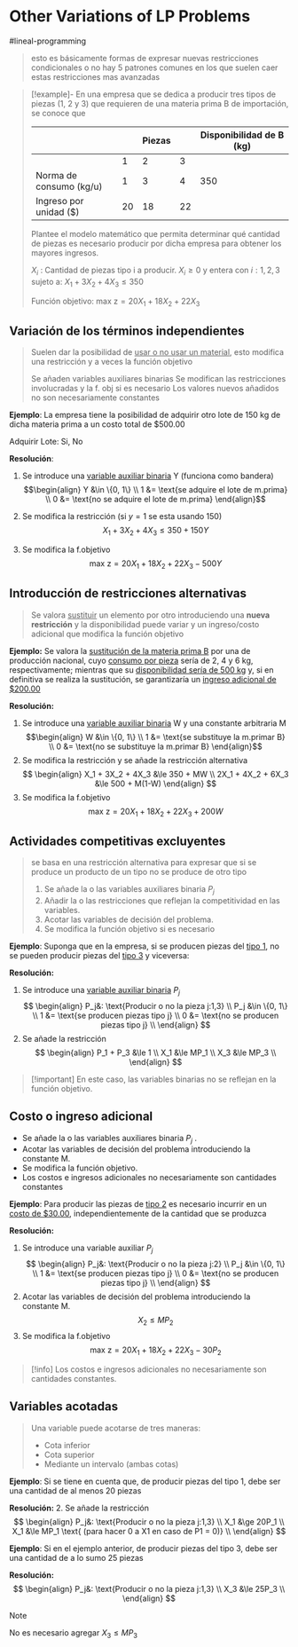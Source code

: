 # Other Variations of LP Problems
#lineal-programming 

> esto es básicamente formas de expresar nuevas restricciones condicionales o no
> hay 5 patrones comunes en los que suelen caer estas restricciones mas avanzadas


> [!example]- 
> En una empresa que se dedica a producir tres tipos de piezas (1, 2 y 3) que requieren de una materia prima B de importación, se conoce que
> 
> |                         |     | Piezas |     | Disponibilidad de B (kg) |
> | ----------------------- | --- | ------ | --- | ------------------------ |
> |                         | 1   | 2      | 3   |                          |
> | Norma de consumo (kg/u) | 1   | 3      | 4   | 350                      |
> | Ingreso por unidad ($)  | 20  | 18     | 22  |                          |
> Plantee el modelo matemático que permita determinar qué cantidad de piezas es necesario producir por dicha empresa para obtener los mayores ingresos.
> 
> $X_i$ : Cantidad de piezas tipo i a producir. $X_i \ge 0$ y entera con $i:1, 2, 3$
> sujeto a:       $X_1 + 3X_2 + 4X_3 \le 350$
> 
> Función objetivo:    $\text{max z} = 20X_1 + 18X_2 + 22X_3$

## Variación de los términos independientes

> Suelen dar la posibilidad de <u>usar o no usar un material</u>, esto modifica una restricción y a veces la función objetivo
> 
> Se añaden variables auxiliares binarias
> Se modifican las restricciones involucradas y la f. obj si es necesario
> Los valores nuevos añadidos no son necesariamente constantes

**Ejemplo**:
La empresa tiene la posibilidad de adquirir otro lote de 150 kg de dicha materia prima a un costo total de $500.00

Adquirir Lote: Si, No

**Resolución**:
1. Se introduce una <u>variable auxiliar binaria</u> Y (funciona como bandera)
$$\begin{align}
Y &\in \{0, 1\} \\
1 &= \text{se adquire el lote de m.prima} \\
0 &= \text{no se adquire el lote de m.prima}
\end{align}$$

2. Se modifica la restricción (si $y = 1$ se esta usando 150) 
$$X_1 + 3X_2 + 4X_3 \le 350 + 150Y$$
3. Se modifica la f.objetivo
$$\text{max z} = 20X_1 + 18X_2 + 22X_3 - 500Y$$




## Introducción de restricciones alternativas

> Se valora <u>sustituir</u> un elemento por otro introduciendo una **nueva restricción** y la disponibilidad puede variar y un ingreso/costo adicional que modifica la función objetivo

**Ejemplo:**
Se valora la <u>sustitución de la materia prima B</u> por una de producción nacional, cuyo <u>consumo por pieza</u> sería de 2, 4 y 6 kg, respectivamente; mientras que su <u>disponibilidad sería de 500 kg</u> y, si en definitiva se realiza la sustitución, se garantizaría un <u>ingreso adicional de $200.00</u>

**Resolución:**
1. Se introduce una <u>variable auxiliar binaria</u> W y una constante arbitraria M
$$\begin{align}
W &\in \{0, 1\} \\
1 &= \text{se substituye la m.primar B} \\
0 &= \text{no se substituye la m.primar B}
\end{align}$$
2. Se modifica la restricción y se añade la restricción alternativa
$$
\begin{align}
X_1 + 3X_2 + 4X_3 &\le 350 + MW \\
2X_1 + 4X_2 + 6X_3 &\le 500 + M(1-W)
\end{align}
$$
3. Se modifica la f.objetivo
$$\text{max z} = 20X_1 + 18X_2 + 22X_3 + 200W$$



## Actividades competitivas excluyentes

> se basa en una restricción alternativa para expresar que si se produce un producto de un tipo no se produce de otro tipo
> 
> 1. Se añade la o las variables auxiliares binaria $P_j$
> 2. Añadir la o las restricciones que reflejan la competitividad en las variables. 
> 3. Acotar las variables de decisión del problema. 
> 4. Se modifica la función objetivo si es necesario


**Ejemplo**:
Suponga que en la empresa, si se producen piezas del <u>tipo 1</u>, no se pueden producir piezas del <u>tipo 3</u> y viceversa:

**Resolución:**
1. Se introduce una <u>variable auxiliar binaria</u> $P_j$ 
$$
\begin{align}
	P_j&: \text{Producir o no la pieza j:1,3} \\
	P_j &\in \{0, 1\} \\
	1 &= \text{se producen piezas tipo j} \\
	0 &= \text{no se producen piezas tipo j} \\
\end{align}
$$
2. Se añade la restricción
$$
\begin{align}
P_1 + P_3 &\le 1 \\
X_1 &\le MP_1 \\
X_3 &\le MP_3 \\
\end{align}
$$

> [!important] En este caso, las variables binarias no se reflejan en la función objetivo.


## Costo o ingreso adicional

- Se añade la o las variables auxiliares binaria $P_j$ . 
- Acotar las variables de decisión del problema introduciendo la constante M. 
- Se modifica la función objetivo. 
- Los costos e ingresos adicionales no necesariamente son cantidades constantes


**Ejemplo**:
Para producir las piezas de <u>tipo 2</u> es necesario incurrir en un <u>costo de $30.00</u>, independientemente 
de la cantidad que se produzca

**Resolución:**
1. Se introduce una variable auxiliar $P_j$
$$
\begin{align}
	P_j&: \text{Producir o no la pieza j:2} \\
	P_j &\in \{0, 1\} \\
	1 &= \text{se producen piezas tipo j} \\
	0 &= \text{no se producen piezas tipo j} \\
\end{align}
$$
2. Acotar las variables de decisión del problema introduciendo la constante M.
$$X_2 \le MP_2$$
3. Se modifica la f.objetivo
$$\text{max z} = 20X_1 + 18X_2 + 22X_3 - 30P_2$$

> [!info] 
> Los costos e ingresos adicionales no necesariamente son cantidades constantes.


## Variables acotadas

> Una variable puede acotarse de tres maneras: 
> - Cota inferior 
> - Cota superior 
> - Mediante un intervalo (ambas cotas)

**Ejemplo**:
Si se tiene en cuenta que, de producir piezas del tipo 1, debe ser una cantidad de al menos 20 piezas

**Resolución:**
2. Se añade la restricción
$$
\begin{align}
	P_j&: \text{Producir o no la pieza j:1,3} \\
	X_1 &\ge 20P_1 \\
	X_1 &\le MP_1 \text{ (para hacer 0 a X1 en caso de P1 = 0)} \\
\end{align}
$$

**Ejemplo**:
Si en el ejemplo anterior, de producir piezas del tipo 3, debe ser una cantidad de a lo sumo 25 piezas

**Resolución:**
$$
\begin{align}
	P_j&: \text{Producir o no la pieza j:1,3} \\
	X_3 &\le 25P_3 \\
\end{align}
$$

> [!note] 
> No es necesario agregar $X_3 ≤ MP_3$

